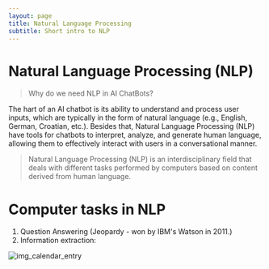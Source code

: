 ```yaml
---
layout: page
title: Natural Language Processing
subtitle: Short intro to NLP
---
```


# Natural Language Processing (NLP)

> Why do we need NLP in AI ChatBots?

The hart of an AI chatbot is its ability to understand and process user inputs, which are typically in the form of natural language (e.g., English, German, Croatian, etc.). Besides that, Natural Language Processing (NLP) 
have tools for chatbots to interpret, analyze, and generate human language, allowing them to effectively interact with users in a conversational manner.

> Natural Language Processing (NLP) is an interdisciplinary field that deals with different tasks performed by computers based on content derived from human language.

# Computer tasks in NLP

1. Question Answering (Jeopardy - won by IBM's Watson in 2011.)
2. Information extraction:

![img_calendar_entry]("../assets/img/calendar_entry.jpg)

